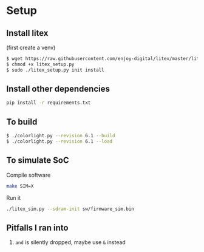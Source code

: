 # Setup

## Install litex

(first create a venv)
``` sh
$ wget https://raw.githubusercontent.com/enjoy-digital/litex/master/litex_setup.py
$ chmod +x litex_setup.py
$ sudo ./litex_setup.py init install
```

## Install other dependencies

``` sh
pip install -r requirements.txt
```

## To build

``` sh
$ ./colorlight.py --revision 6.1 --build
$ ./colorlight.py --revision 6.1 --load
```


## To simulate SoC
Compile software

``` sh
make SIM=X
```

Run it
``` sh
./litex_sim.py --sdram-init sw/firmware_sim.bin 
```
## Pitfalls I ran into
1. `and` is silently dropped, maybe use `&` instead
